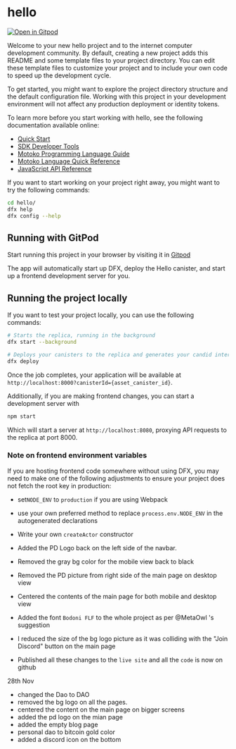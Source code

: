 # hello

[![Open in Gitpod](https://gitpod.io/button/open-in-gitpod.svg)](https://gitpod.io/#https://github.com/krpeacock/dfx-template-react)

Welcome to your new hello project and to the internet computer development community. By default, creating a new project adds this README and some template files to your project directory. You can edit these template files to customize your project and to include your own code to speed up the development cycle.

To get started, you might want to explore the project directory structure and the default configuration file. Working with this project in your development environment will not affect any production deployment or identity tokens.

To learn more before you start working with hello, see the following documentation available online:

- [Quick Start](https://sdk.dfinity.org/docs/quickstart/quickstart-intro.html)
- [SDK Developer Tools](https://sdk.dfinity.org/docs/developers-guide/sdk-guide.html)
- [Motoko Programming Language Guide](https://sdk.dfinity.org/docs/language-guide/motoko.html)
- [Motoko Language Quick Reference](https://sdk.dfinity.org/docs/language-guide/language-manual.html)
- [JavaScript API Reference](https://erxue-5aaaa-aaaab-qaagq-cai.raw.ic0.app)

If you want to start working on your project right away, you might want to try the following commands:

```bash
cd hello/
dfx help
dfx config --help
```

## Running with GitPod

Start running this project in your browser by visiting it in [Gitpod](https://gitpod.io/#https://github.com/krpeacock/dfx-template-react)

The app will automatically start up DFX, deploy the Hello canister, and start up a frontend development server for you.

## Running the project locally

If you want to test your project locally, you can use the following commands:

```bash
# Starts the replica, running in the background
dfx start --background

# Deploys your canisters to the replica and generates your candid interface
dfx deploy
```

Once the job completes, your application will be available at `http://localhost:8000?canisterId={asset_canister_id}`.

Additionally, if you are making frontend changes, you can start a development server with

```bash
npm start
```

Which will start a server at `http://localhost:8080`, proxying API requests to the replica at port 8000.

### Note on frontend environment variables

If you are hosting frontend code somewhere without using DFX, you may need to make one of the following adjustments to ensure your project does not fetch the root key in production:

- set`NODE_ENV` to `production` if you are using Webpack
- use your own preferred method to replace `process.env.NODE_ENV` in the autogenerated declarations
- Write your own `createActor` constructor

- Added the PD Logo back on the left side of the navbar.
- Removed the gray bg color for the mobile view back to black
- Removed the PD picture from right side of the main page on desktop view
- Centered the contents of the main page for both mobile and desktop view
- Added the font `Bodoni FLF` to the whole project as per @MetaOwl 's suggestion
- I reduced the size of the bg logo picture as it was colliding with the "Join Discord" button on the main page
- Published all these changes to the `live site` and all the `code` is now on github

28th Nov

- changed the Dao to DAO
- removed the bg logo on all the pages.
- centered the content on the main page on bigger screens
- added the pd logo on the mian page
- added the empty blog page
- personal dao to bitcoin gold color
- added a discord icon on the bottom
